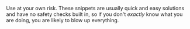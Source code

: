 Use at your own risk. These snippets are usually quick and easy solutions
and have no safety checks built in, so if you don't *exactly* know what
you are doing, you are likely to blow up everything.




